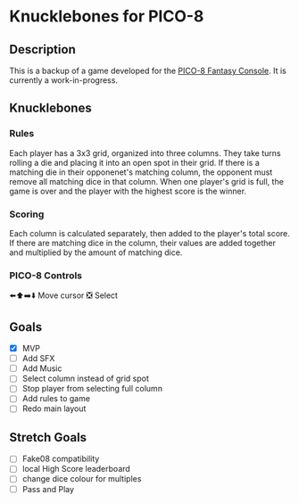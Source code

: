 # Knucklebones for PICO-8
## Description
This is a backup of a game developed for the [PICO-8 Fantasy Console](https://www.lexaloffle.com/pico-8.php). It is currently a work-in-progress.
## Knucklebones
### Rules
Each player has a 3x3 grid, organized into three columns. They take turns rolling a die and placing it into an open spot in their grid. If there is a matching die in their opponenet's matching column, the opponent must remove all matching dice in that column. When one player's grid is full, the game is over and the player with the highest score is the winner.
### Scoring
Each column is calculated separately, then added to the player's total score. If there are matching dice in the column, their values are added together and multiplied by the amount of matching dice.
### PICO-8 Controls
⬅️⬆️➡️⬇️ Move cursor
❎ Select
## Goals
- [x] MVP
- [ ] Add SFX
- [ ] Add Music
- [ ] Select column instead of grid spot
- [ ] Stop player from selecting full column
- [ ] Add rules to game
- [ ] Redo main layout
## Stretch Goals
- [ ] Fake08 compatibility
- [ ] local High Score leaderboard
- [ ] change dice colour for multiples
- [ ] Pass and Play